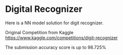 # Digital Recognizer

Here is a NN model solution for digit recognizer.  

Original Competition from Kaggle
https://www.kaggle.com/competitions/digit-recognizer

The submission accuracy score is up to 98.725%
